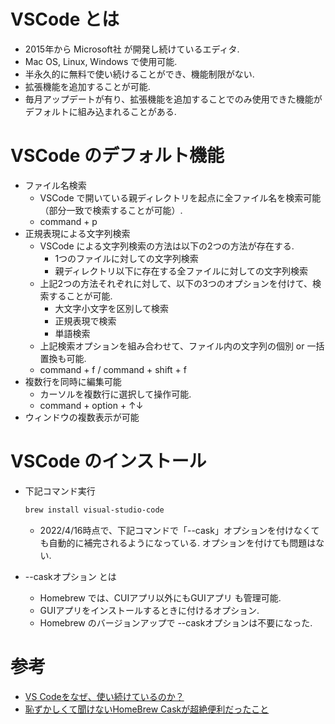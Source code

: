 # VSCode とは
* 2015年から Microsoft社 が開発し続けているエディタ.
* Mac OS, Linux, Windows で使用可能.
* 半永久的に無料で使い続けることができ、機能制限がない.
* 拡張機能を追加することが可能.
* 毎月アップデートが有り、拡張機能を追加することでのみ使用できた機能がデフォルトに組み込まれることがある.

# VSCode のデフォルト機能
* ファイル名検索
  * VSCode で開いている親ディレクトリを起点に全ファイル名を検索可能（部分一致で検索することが可能）.
  * command + p
* 正規表現による文字列検索
  * VSCode による文字列検索の方法は以下の2つの方法が存在する.  
    * 1つのファイルに対しての文字列検索
    * 親ディレクトリ以下に存在する全ファイルに対しての文字列検索
  * 上記2つの方法それぞれに対して、以下の3つのオプションを付けて、検索することが可能.
    * 大文字小文字を区別して検索
    * 正規表現で検索
    * 単語検索
  * 上記検索オプションを組み合わせて、ファイル内の文字列の個別 or 一括置換も可能.
  * command + f / command + shift + f
* 複数行を同時に編集可能
  * カーソルを複数行に選択して操作可能.
  * command + option + ↑↓
* ウィンドウの複数表示が可能

# VSCode のインストール
* 下記コマンド実行
  ```zsh
  brew install visual-studio-code
  ```
  * 2022/4/16時点で、下記コマンドで「--cask」オプションを付けなくても自動的に補完されるようになっている. オプションを付けても問題はない.

* --caskオプション とは
  * Homebrew では、CUIアプリ以外にもGUIアプリ も管理可能.
  * GUIアプリをインストールするときに付けるオプション.
  * Homebrew のバージョンアップで --caskオプションは不要になった.

# 参考
* [VS Codeをなぜ、使い続けているのか？](https://zenn.dev/kenkenlysh/articles/a3f7f45bc0144e)
* [恥ずかしくて聞けないHomeBrew Caskが超絶便利だったこと](https://eng.shibuya24.info/entry/homebrew-cask)
